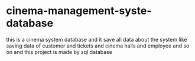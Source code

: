 # cinema-management-syste-database
this is a cinema system database and it save all data about the system like saving data of customer and tickets and cinema halls and employee and so on and this project is made by sql database 
